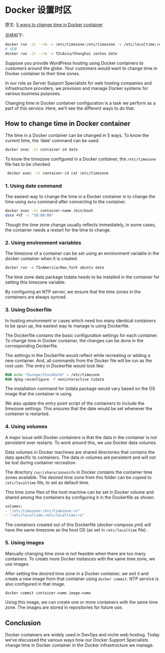 # Docker 设置时区

原文: [5 ways to change time in Docker container](https://bobcares.com/blog/change-time-in-docker-container/)

总结如下:

```bash
docker run -it --rm -v /etc/timezone:/etc/timezone -v /etc/localtime:/etc/localtime ubuntu date
# 或者
docker run -it --rm -e TZ=Asia/Shanghai centos date
```

Suppose you provide WordPress hosting using Docker containers to customers around the globe. Your customers would want to change time in Docker container to their time zones.

In our role as Server Support Specialists for web hosting companies and infrastructure providers, we provision and manage Docker systems for various business purposes.

Changing time in Docker container configuration is a task we perform as a part of this service. Here, we’ll see the different ways to do that.


## How to change time in Docker container

The time in a Docker container can be changed in 5 ways. To know the current time, the ‘date’ command can be used.

```bash
docker exec -it container-id date
```

To know the timezone configured in a Docker container, the `/etc/timezone` file has to be checked.

```bash
￼docker exec -it container-id cat /etc/timezone
```

### 1. Using date command

The easiest way to change the time in a Docker container is to change the time using `date` command after connecting to the container.

```bash
docker exec -it container-name /bin/bash
date +%T -s "10:00:00"
```
 
Though the time zone change usually reflects immediately, in some cases, the container needs a restart for the time to change.


### 2. Using environment variables

The timezone of a container can be set using an environment variable in the docker container when it is created.

```bash
docker run -e TZ=America/New_York ubuntu date
```

The time zone data package tzdata needs to be installed in the container for setting this timezone variable.

By configuring an NTP server, we ensure that the time zones in the containers are always synced.
 

### 3. Using Dockerfile

In hosting environment or cases which need too many identical containers to be spun up, the easiest way to manage is using Dockerfile.

The Dockerfile contains the basic configuration settings for each container. To change time in Docker container, the changes can be done in the corresponding Dockerfile.

The settings in the Dockerfile would reflect while recreating or adding a new container. And, all commands from the Docker file will be run as the root user. The entry in Dockerfile would look like:

```Dockerfile
RUN echo "Europe/Stockholm" > /etc/timezone
RUN dpkg-reconfigure -f noninteractive tzdata
```

The installation command for tzdata package would vary based on the OS image that the container is using.

We also update the entry point script of the containers to include the timezone settings. This ensures that the date would be set whenever the container is restarted.


### 4. Using volumes

A major issue with Docker containers is that the data in the container is not persistent over restarts. To work around this, we use Docker data volumes.

Data volumes in Docker machines are shared directories that contains the data specific to containers. The data in volumes are persistent and will not be lost during container recreation.

The directory `/usr/share/zoneinfo` in Docker contains the container time zones available.  The desired time zone from this folder can be copied to `/etc/localtime` file, to set as default time.

This time zone files of the host machine can be set in Docker volume and shared among the containers by configuring it in the Dockerfile as shown.

```Dockerfile
volumes:
- "/etc/timezone:/etc/timezone:ro"
- "/etc/localtime:/etc/localtime:ro"
```

The containers created out of this Dockerfile (_docker-compose.yml_) will have the same timezone as the host OS (as set in `/etc/localtime` file) .


### 5. Using images

Manually changing time zone is not feasible when there are too many containers. To create more Docker instances with the same time zone, we use images.

After setting the desired time zone in a Docker container, we exit it and create a new image from that container using `docker commit`. NTP service is also configured in that image.

```bash
docker commit container-name image-name
```

Using this image, we can create one or more containers with the same time zone. The images are stored in repositories for future use.

## Conclusion

Docker containers are widely used in DevOps and niche web hosting. Today we’ve discussed the various ways how our Docker Support Specialists change time in Docker container in the Docker infrastructure we manage.